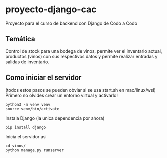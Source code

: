 # proyecto-django-cac
Proyecto para el curso de backend con Django de Codo a Codo

## Temática

Control de stock para una bodega de vinos, permite ver el inventario actual, productos (vinos) con sus respectivos datos y permite realizar entradas y salidas de inventario.

## Como iniciar el servidor
(todos estos pasos se pueden obviar si se usa start.sh en mac/linux/wsl)
Primero no olvides crear un entorno virtual y activarlo!
```
python3 -m venv venv
source venv/bin/activate
```
Instala Django (la unica dependencia por ahora)
```
pip install django
```
Inicia el servidor asi
```
cd vinos/
python manage.py runserver
```
